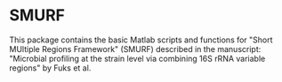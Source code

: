 **SMURF**
================================

This package contains the basic Matlab scripts and functions for "Short MUltiple Regions Framework" (SMURF) described in the manuscript: "Microbial profiling at the strain level via combining 16S rRNA variable regions" by Fuks et al.
